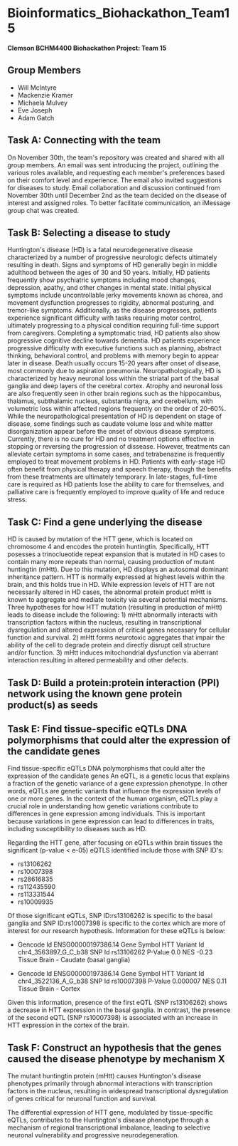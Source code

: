 # Bioinformatics_Biohackathon_Team15
**Clemson BCHM4400 Biohackathon Project: Team 15**

## Group Members
- Will McIntyre
- Mackenzie Kramer
- Michaela Mulvey
- Eve Joseph
- Adam Gatch

## Task A: Connecting with the team
On November 30th, the team's repository was created and shared with all group members. An email was sent introducing the project, outlining the various roles available, and requesting each member's preferences based on their comfort level and experience. The email also invited suggestions for diseases to study. Email collaboration and discussion continued from November 30th until December 2nd as the team decided on the disease of interest and assigned roles. To better facilitate communication, an iMessage group chat was created.

## Task B: Selecting a disease to study
Huntington's disease (HD) is a fatal neurodegenerative disease characterized by a number of progressive neurologic defects ultimately resulting in death. Signs and symptoms of HD generally begin in middle adulthood between the ages of 30 and 50 years. Initially, HD patients frequently show psychiatric symptoms including mood changes, depression, apathy, and other changes in mental state. Initial physical symptoms include uncontrollable jerky movements known as chorea, and movement dysfunction progresses to rigidity, abnormal posturing, and tremor-like symptoms. Additionally, as the disease progresses, patients experience significant difficulty with tasks requiring motor control, ultimately progressing to a physical condition requiring full-time support from caregivers. Completing a symptomatic triad, HD patients also show progressive cognitive decline towards dementia. HD patients experience progressive difficulty with executive functions such as planning, abstract thinking, behavioral control, and problems with memory begin to appear later in disease. Death usually occurs 15-20 years after onset of disease, most commonly due to aspiration pneumonia. Neuropathologically, HD is characterized by heavy neuronal loss within the striatal part of the basal ganglia and deep layers of the cerebral cortex. Atrophy and neuronal loss are also frequently seen in other brain regions such as the hippocambus, thalamus, subthalamic nucleus, substantia nigra, and cerebellum, with volumetric loss within affected regions frequently on the order of 20-60%. While the neuropathological presentation of HD is dependent on stage of disease, some findings such as caudate volume loss and white matter disorganization appear before the onset of obvious disease symptoms. Currently, there is no cure for HD and no treatment options effective in stopping or reversing the progression of dissease. However, treatments can alleviate certain symptoms in some cases, and tetrabenazine is frequently employed to treat movement problems in HD. Patients with early-stage HD often benefit from physical therapy and speech therapy, though the benefits from these treatments are ultimately temporary. In late-stages, full-time care is required as HD patients lose the ability to care for themselves, and palliative care is frequently employed to improve quality of life and reduce stress. 

## Task C: Find a gene underlying the disease
HD is caused by mutation of the HTT gene, which is located on chromosome 4 and encodes the protein huntingtin. Specifically, HTT posesses a trinoclueotide repeat expansion that is mutated in HD cases to contain many more repeats than normal, causing production of mutant huntingtin (mHtt). Due to this mutation, HD displays an autosomal dominant inheritance pattern. HTT is normally expressed at highest levels within the brain, and this holds true in HD. While expression levels of HTT are not necessarily altered in HD cases, the abnormal protein product mHtt is known to aggregate and mediate toxicity via several potential mechanisms. Three hypotheses for how HTT mutation (resulting in production of mHtt) leads to disease include the following: 1) mHtt abnormally interacts with transcription factors within the nucleus, resulting in transcriptional dysregulation and altered expression of critical genes necessary for cellular function and survival. 2) mHtt forms neurotoxic aggregates that impair the ability of the cell to degrade protein and directly disrupt cell structure and/or function. 3) mHtt induces mitochondrial dysfunction via aberrant interaction resulting in altered permeability and other defects.

## Task D: Build a protein:protein interaction (PPI) network using the known gene protein product(s) as seeds

## Task E: Find tissue-specific eQTLs DNA polymorphisms that could alter the expression of the candidate genes
Find tissue-specific eQTLs DNA polymorphisms that could alter the expression of the candidate genes
An eQTL, is a genetic locus that explains a fraction of the genetic variance of a gene expression phenotype. In other words, eQTLs are genetic variants that influence the expression levels of one or more genes. In the context of the human organism, eQTLs play a crucial role in understanding how genetic variations contribute to differences in gene expression among individuals. This is important because variations in gene expression can lead to differences in traits, including susceptibility to diseases such as HD.

Regarding the HTT gene, after focusing on eQTLs within brain tissues the significant (p-value < e-05) eQTLS identified include those with SNP ID's:
* rs13106262
* rs10007398
* rs28616835
* rs112435590
* rs113331544
* rs10009935

Of those significant eQTLs, SNP ID:rs13106262 is specific to the basal ganglia and SNP ID:rs10007398 is specific to the cortex which are more of interest for our research hypothesis. Information for these eQTLs is below:
* Gencode Id                  ENSG00000197386.14
Gene Symbol                                HTT
Variant Id                chr4_3563897_G_C_b38
SNP Id                              rs13106262
P-Value                                    0.0
NES                                      -0.23
Tissue         Brain - Caudate (basal ganglia)

* Gencode Id       ENSG00000197386.14
Gene Symbol                     HTT
Variant Id     chr4_3522136_A_G_b38
SNP Id                   rs10007398
P-Value                    0.000007
NES                            0.11
Tissue               Brain - Cortex

Given this information, presence of the first eQTL (SNP rs13106262) shows a decrease in HTT expression in the basal ganglia. In contrast, the presence of the second eQTL (SNP rs10007398) is associated with an increase in HTT expression in the cortex of the brain. 

## Task F: Construct an hypothesis that the genes caused the disease phenotype by mechanism X
The mutant huntingtin protein (mHtt) causes Huntington's disease phenotypes primarily through abnormal interactions with transcription factors in the nucleus, resulting in widespread transcriptional dysregulation of genes critical for neuronal function and survival.

The differential expression of HTT gene, modulated by tissue-specific eQTLs, contributes to the Huntington's disease phenotype through a mechanism of regional transcriptional imbalance, leading to selective neuronal vulnerability and progressive neurodegeneration.
